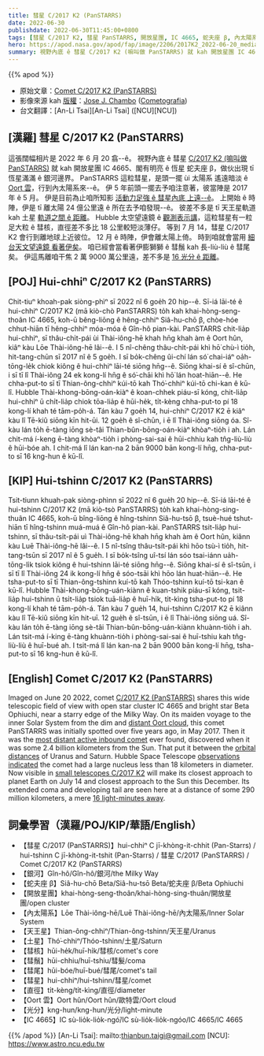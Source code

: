 ```yaml
---
title: 彗星 C/2017 K2 (PanSTARRS)
date: 2022-06-30
publishdate: 2022-06-30T11:45:00+0800
tags: [彗星 C/2017 K2, 彗星 PanSTARRS, 開放星團, IC 4665, 蛇夫座 β, 內太陽系, Oort 雲, 太陽系, 彗核, 彗鬚, 彗尾, 彗星, 光分, 天王星, 土星, 直徑]
hero: https://apod.nasa.gov/apod/fap/image/2206/2017K2_2022-06-20_media1024.jpg
summary: 視野內底 ê 彗星 C/2017 K2 (嘛叫做 PanSTARRS) 就 kah 開放星團 IC 4665、閣有明亮 ê 恆星 蛇夫座 β，做伙出現 tī 恆星滿滿 ê 銀河邊界。
---
```


{{% apod %}}

- 原始文章：[Comet C/2017 K2 (PanSTARRS)](https://apod.nasa.gov/apod/ap220630.html)
- 影像來源 kah [版權][copyright]：[Jose J. Chambo](http://cometografia.es/acerca-de/contactar/) ([Cometografia](http://cometografia.es/))
- 台文翻譯：[An-Li Tsai][An-Li Tsai] ([NCU][NCU])

## [漢羅] 彗星 C/2017 K2 (PanSTARRS)
這張闊幅相片是 2022 年 6 月 20 翕--ê。
視野內底 ê 彗星 [C/2017 K2 (嘛叫做 PanSTARRS)][C/2017 K2 (PanSTARRS)] 就 kah 開放星團 IC 4665、閣有明亮 ê 恆星 蛇夫座 β，做伙出現 tī 恆星滿滿 ê 銀河邊界。
PanSTARRS 這粒彗星，是頭一擺 ùi 太陽系 遙遠暗淡 ê [Oort 雲][distant Oort cloud]，行到內太陽系來--ê。
伊 5 年前頭一擺去予咱注意著，彼當陣是 2017 年 ê 5 月。
伊是目前為止咱所知影 [活動力足強 ê 彗星內底 上遠--ê][most distant active inbound comet]。
上開始 ê 時陣，伊是 tī 離太陽 24 億公里遠 ê 所在去予咱發現--ê。
彼差不多是 tī 天王星軌道 kah 土星 [軌道之間 ê 距離][orbital distances]。
Hubble 太空望遠鏡 ê [觀測表示講][observations indicated]，這粒彗星有一粒足大粒 ê 彗核，直徑差不多比 18 公里較短淡薄仔。
等到 7 月 14，彗星 C/2017 K2 會行到離地球上近彼位。
12 月 ê 時陣，伊會離太陽上倚。
時到咱就會當用 [細台天文望遠鏡 看著伊矣][small telescopes C/2017 K2]。
咱已經會當看著伊膨獅獅 ê 彗鬚 kah 長-liù-liù ê 彗尾矣。
伊這馬離咱干焦 2 萬 9000 萬公里遠，差不多是 [16 光分 ê 距離][16 light-minutes away]。

## [POJ] Hui-chhiⁿ C/2017 K2 (PanSTARRS)
Chit-tiuⁿ khoah-pak siòng-phìⁿ sī 2022 nî 6 goe̍h 20 hip--ê.
Sī-iá lāi-té ê hui-chhiⁿ C/2017 K2 (mā kiò-chò PanSTARRS) to̍h kah khai-hòng-seng-thoân IC 4665, koh-ū bêng-liōng ê hêng-chhiⁿ Siâ-hu-chō β, chòe-hóe chhut-hiān tī hêng-chhiⁿ móa-móa ê Gîn-hô pian-kài.
PanSTARRS chit-lia̍p hui-chhiⁿ, sī thâu-chi̍t-pái ùi Thài-iông-hē khah hn̄g khah àm ê Oort hûn, kiâⁿ kàu Lōe Thài-iông-hē lâi--ê.
I 5 nî-chêng thâu-chi̍t-pái khì hō͘ chù-ì tio̍h, hit-tang-chūn sī 2017 nî ê 5 goe̍h.
I sī bo̍k-chêng ûi-chí lán só͘ chai-iáⁿ oa̍h-tōng-le̍k chiok kiông ê hui-chhiⁿ lāi-té siōng hn̄g--ê.
Siōng khai-sí ê sî-chūn, i sī tī lî Thài-iông 24 ek kong-lí hn̄g ê só͘-chāi khì hō͘ lán hoat-hiān--ê.
He chha-put-to sī tī Thian-ông-chhiⁿ kúi-tō kah Thó͘-chhiⁿ kúi-tō chi-kan ê kū-lî.
Hubble Thài-khong-bōng-oán-kiàⁿ ê koan-chhek piáu-sī kóng, chit-lia̍p hui-chhiⁿ ū chi̍t-lia̍p chiok tōa-lia̍p ê hūi-he̍k, ti̍t-kèng chha-put-to pí 18 kong-lí khah té tām-po̍h-á.
Tán kàu 7 goe̍h 14, hui-chhiⁿ C/2017 K2 ē kiâⁿ kàu lî Tē-kiû siōng kīn hit-ūi.
12 goe̍h ê sî-chūn, i ē lî Thài-iông siōng óa.
Sî-kàu lán to̍h ē-tàng iōng sè-tâi Thian-bûn-bōng-oán-kiàⁿ khòaⁿ-tio̍h i ah.
Lán chit-má í-keng ē-tàng khòaⁿ-tio̍h i phòng-sai-sai ê hūi-chhiu kah tn̂g-liù-liù ê hūi-bóe ah.
I chit-má lî lán kan-na 2 bān 9000 bān kong-lí hn̄g, chha-put-to sī 16 kng-hun ê kū-lî.

## [KIP] Hui-tshinn C/2017 K2 (PanSTARRS)
Tsit-tiunn khuah-pak siòng-phìnn sī 2022 nî 6 gue̍h 20 hip--ê.
Sī-iá lāi-té ê hui-tshinn C/2017 K2 (mā kiò-tsò PanSTARRS) to̍h kah khai-hòng-sing-thuân IC 4665, koh-ū bîng-liōng ê hîng-tshinn Siâ-hu-tsō β, tsuè-hué tshut-hiān tī hîng-tshinn muá-muá ê Gîn-hô pian-kài.
PanSTARRS tsit-lia̍p hui-tshinn, sī thâu-tsi̍t-pái uì Thài-iông-hē khah hn̄g khah àm ê Oort hûn, kiânn kàu Luē Thài-iông-hē lâi--ê.
I 5 nî-tsîng thâu-tsi̍t-pái khì hōo tsù-ì tio̍h, hit-tang-tsūn sī 2017 nî ê 5 gue̍h.
I sī bo̍k-tsîng uî-tsí lán sóo tsai-iánn ua̍h-tōng-li̍k tsiok kiông ê hui-tshinn lāi-té siōng hn̄g--ê.
Siōng khai-sí ê sî-tsūn, i sī tī lî Thài-iông 24 ik kong-lí hn̄g ê sóo-tsāi khì hōo lán huat-hiān--ê.
He tsha-put-to sī tī Thian-ông-tshinn kuí-tō kah Thóo-tshinn kuí-tō tsi-kan ê kū-lî.
Hubble Thài-khong-bōng-uán-kiànn ê kuan-tshik piáu-sī kóng, tsit-lia̍p hui-tshinn ū tsi̍t-lia̍p tsiok tuā-lia̍p ê huī-hi̍k, ti̍t-kìng tsha-put-to pí 18 kong-lí khah té tām-po̍h-á.
Tán kàu 7 gue̍h 14, hui-tshinn C/2017 K2 ē kiânn kàu lî Tē-kiû siōng kīn hit-uī.
12 gue̍h ê sî-tsūn, i ē lî Thài-iông siōng uá.
Sî-kàu lán to̍h ē-tàng iōng sè-tâi Thian-bûn-bōng-uán-kiànn khuànn-tio̍h i ah.
Lán tsit-má í-king ē-tàng khuànn-tio̍h i phòng-sai-sai ê huī-tshiu kah tn̂g-liù-liù ê huī-bué ah.
I tsit-má lî lán kan-na 2 bān 9000 bān kong-lí hn̄g, tsha-put-to sī 16 kng-hun ê kū-lî.

## [English] Comet C/2017 K2 (PanSTARRS)
Imaged on June 20 2022, comet [C/2017 K2 (PanSTARRS)][C/2017 K2 (PanSTARRS)] shares this wide telescopic field of view with open star cluster IC 4665 and bright star Beta Ophiuchi, near a starry edge of the Milky Way.
On its maiden voyage to the inner Solar System from the dim and [distant Oort cloud][distant Oort cloud], this comet PanSTARRS was initially spotted over five years ago, in May 2017.
Then it was the [most distant active inbound comet][most distant active inbound comet] ever found, discovered when it was some 2.4 billion kilometers from the Sun.
That put it between the [orbital distances][orbital distances] of Uranus and Saturn.
Hubble Space Telescope [observations indicated][observations indicated] the comet had a large nucleus less than 18 kilometers in diameter.
Now visible in [small telescopes C/2017 K2][small telescopes C/2017 K2] will make its closest approach to planet Earth on July 14 and closest approach to the Sun this December.
Its extended coma and developing tail are seen here at a distance of some 290 million kilometers, a mere [16 light-minutes away][16 light-minutes away].

## 詞彙學習（漢羅/POJ/KIP/華語/English）
- 【彗星 C/2017 (PanSTARRS)】hui-chhiⁿ C jī-khòng-it-chhit (Pan-Starrs) / hui-tshinn C jī-khòng-it-tshit (Pan-Starrs) / 彗星 C/2017 (PanSTARRS) / Comet C/2017 K2 (PanSTARRS)
- 【銀河】Gîn-hô/Gîn-hô/銀河/the Milky Way
- 【蛇夫座 β】Siâ-hu-chō Beta/Siâ-hu-tsō Beta/蛇夫座 β/Beta Ophiuchi
- 【開放星團】khai-hòng-seng-thoân/khai-hòng-sing-thuân/開放星團/open cluster
- 【內太陽系】Lōe Thài-iông-hē/Luē Thài-iông-hē/內太陽系/Inner Solar System
- 【天王星】Thian-ông-chhiⁿ/Thian-ông-tshinn/天王星/Uranus
- 【土星】Thó͘-chhiⁿ/Thóo-tshinn/土星/Saturn
- 【彗核】hūi-he̍k/huī-hi̍k/彗核/comet's core
- 【彗鬚】hūi-chhiu/huī-tshiu/彗髮/coma
- 【彗尾】hūi-bóe/huī-bué/彗尾/comet's tail
- 【彗星】hui-chhiⁿ/hui-tshinn/彗星/comet
- 【直徑】ti̍t-kèng/ti̍t-kìng/直徑/diameter
- 【Oort 雲】Oort hûn/Oort hûn/歐特雲/Oort cloud
- 【光分】kng-hun/kng-hun/光分/light-minute
- 【IC 4665】IC sù-lio̍k-lio̍k-ngó͘/IC sù-lio̍k-lio̍k-ngóo/IC 4665/IC 4665



{{% /apod %}}
[An-Li Tsai]: mailto:thianbun.taigi@gmail.com
[NCU]: https://www.astro.ncu.edu.tw

[copyright]: https://apod.nasa.gov/apod/fap/lib/about_apod.html#srapply

[C/2017 K2 (PanSTARRS)]:https://en.wikipedia.org/wiki/C/2017_K2_(PanSTARRS)
[distant Oort cloud]:https://solarsystem.nasa.gov/solar-system/oort-cloud/overview/
[most distant active inbound comet]:https://hubblesite.org/contents/news-releases/2017/news-2017-40.html
[orbital distances]:https://hubblesite.org/contents/media/images/2017/40/4071-Image.html?news=true
[observations indicated]:https://ui.adsabs.harvard.edu/abs/2017ApJ...847L..19J/abstract
[small telescopes C/2017 K2]:https://earthsky.org/astronomy-essentials/large-comet-c-2017-k2-panstarrs-summer-2022/
[16 light-minutes away]:https://theskylive.com/where-is-c2017k2
